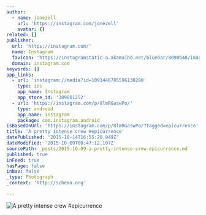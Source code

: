 ```yaml
---
author:
  - name: jonezell
    url: 'https://instagram.com/jonezell'
    avatar: {}
related: []
publisher:
  url: 'https://instagram.com/'
  name: Instagram
  favicon: 'https://instagramstatic-a.akamaihd.net/bluebar/8090b48/images/ico/favicon.ico'
  domain: instagram.com
keywords: []
app_links:
  - url: 'instagram://media?id=1091446785596130280'
    type: ios
    app_name: Instagram
    app_store_id: '389801252'
  - url: 'https://instagram.com/p/8lmRGaswPo/'
    type: android
    app_name: Instagram
    package: com.instagram.android
isBasedOnUrl: 'https://instagram.com/p/8lmRGaswPo/?tagged=epicurrence'
title: 'A pretty intense crew #epicurrence'
datePublished: '2015-10-14T16:55:20.949Z'
dateModified: '2015-10-09T00:47:12.107Z'
sourcePath: _posts/2015-10-09-a-pretty-intense-crew-epicurrence.md
published: true
inFeed: true
hasPage: false
inNav: false
_type: Photograph
_context: 'http://schema.org'

---
```

![A pretty intense crew &num;epicurrence](https://scontent.cdninstagram.com/hphotos-xaf1/t51.2885-15/s640x640/sh0.08/e35/12106305_628047647298482_221824965_n.jpg)